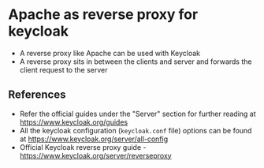 
# Apache as reverse proxy for keycloak 

* A reverse proxy like Apache can be used with Keycloak
* A reverse proxy sits in between the clients and server and forwards the client request to the server
 




## References
* Refer the official guides under the "Server" section for further reading at https://www.keycloak.org/guides
* All the keycloak configuration (`keycloak.conf` file) options can be found at https://www.keycloak.org/server/all-config 
* Official Keycloak reverse proxy guide - https://www.keycloak.org/server/reverseproxy
<!--stackedit_data:
eyJoaXN0b3J5IjpbMTU5OTgyOTg1NCwtMTc3ODA1NTUxMl19
-->